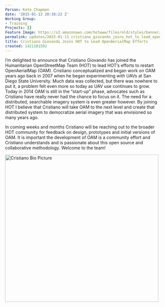 ```yaml
---
Person: Kate Chapman
date: '2015-01-13 20:38:22 Z'
Working Group:
- Training
Projects: []
Feature Image: https://s3.amazonaws.com/hotwww/files/old/styles/banner/public/IMG_8849_Cri.jpg
permalink: updates/2015-01-13_cristiano_giovando_joins_hot_to_lead_openaerialmap_efforts
title: Cristiano Giovando Joins HOT to Lead OpenAerialMap Efforts
created: 1421181502
---
```

<p>I’m delighted to announce that Cristiano Giovando has joined the Humanitarian OpenStreetMap Team (HOT) to lead HOT’s efforts to restart OpenAerialMap (OAM). Cristiano conceptualized and began work on OAM years ago back in 2007 when he began experimenting with UAVs at San Diego State University. Much data was collected, but there was nowhere to put it, a problem felt even more so today as UAV use continues to grow. Today in 2014 OAM is still in the “start-up” phase, advocates such as Cristiano have really never had the chance to focus on it. The need for a distributed, searchable imagery system is even greater however. By joining HOT I believe that Cristiano will take OAM to the next level and create that distributed system to democratize aerial imagery that was envisioned so many years ago.&nbsp;</p><p>In coming weeks and months Cristiano will be reaching out to the broader HOT community for feedback on design, prototypes and initial versions of OAM. It is important the development of OAM is a community effort and Cristiano understands and is passionate about this open source and collaborative methodology. Welcome to the team!</p><p><img src="https://s3.amazonaws.com/hotwww/files/old/IMG_8849_Cri.jpg" alt="Cristiano Bio Picture" width="499" height="480"></p><p>&nbsp;</p>
